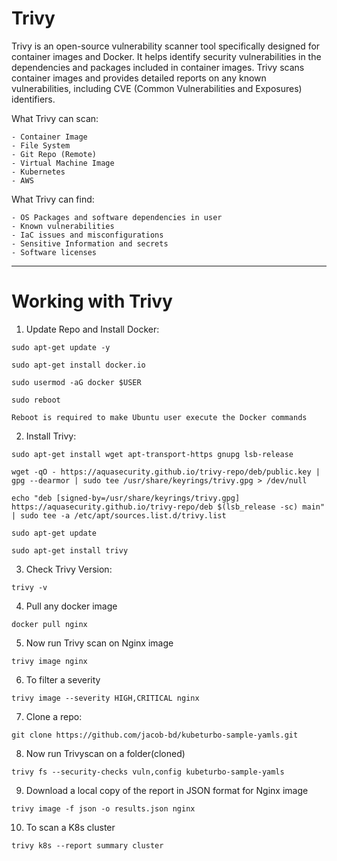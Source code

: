 # Trivy

Trivy is an open-source vulnerability scanner tool specifically designed for container images and Docker. It helps identify security vulnerabilities in the dependencies and packages included in container images. Trivy scans container images and provides detailed reports on any known vulnerabilities, including CVE (Common Vulnerabilities and Exposures) identifiers.

What Trivy can scan:
```
- Container Image
- File System
- Git Repo (Remote)
- Virtual Machine Image
- Kubernetes
- AWS
```
What Trivy can find:
```
- OS Packages and software dependencies in user
- Known vulnerabilities 
- IaC issues and misconfigurations
- Sensitive Information and secrets
- Software licenses
```

---
# Working with Trivy

1. Update Repo and Install Docker:
```
sudo apt-get update -y

sudo apt-get install docker.io

sudo usermod -aG docker $USER
```
```
sudo reboot
```
`Reboot is required to make Ubuntu user execute the Docker commands`

2. Install Trivy:
```
sudo apt-get install wget apt-transport-https gnupg lsb-release

wget -qO - https://aquasecurity.github.io/trivy-repo/deb/public.key | gpg --dearmor | sudo tee /usr/share/keyrings/trivy.gpg > /dev/null

echo "deb [signed-by=/usr/share/keyrings/trivy.gpg] https://aquasecurity.github.io/trivy-repo/deb $(lsb_release -sc) main" | sudo tee -a /etc/apt/sources.list.d/trivy.list

sudo apt-get update

sudo apt-get install trivy
```

3. Check Trivy Version:
```
trivy -v
```

4. Pull any docker image
```
docker pull nginx
```

5. Now run Trivy scan on Nginx image
```
trivy image nginx
```

6. To filter a severity
```
trivy image --severity HIGH,CRITICAL nginx
```

7. Clone a repo:
```
git clone https://github.com/jacob-bd/kubeturbo-sample-yamls.git
```

8. Now run Trivyscan on a folder(cloned)
```
trivy fs --security-checks vuln,config kubeturbo-sample-yamls
```

9. Download a local copy of the report in JSON format for Nginx image
```
trivy image -f json -o results.json nginx
```

10. To scan a K8s cluster
```
trivy k8s --report summary cluster
```
